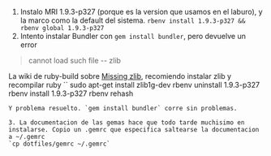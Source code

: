 1. Instalo MRI 1.9.3-p327 (porque es la version que usamos en el laburo), y la marco como la default del sistema.
  `rbenv install 1.9.3-p327 && rbenv global 1.9.3-p327`
2. Intento instalar Bundler con `gem install bundler`, pero devuelve un error
> cannot load such file -- zlib

La wiki de ruby-build sobre [Missing zlib](https://github.com/sstephenson/ruby-build/wiki#missing-zlib), recomiendo instalar zlib y recompilar ruby
``
sudo apt-get install zlib1g-dev
rbenv uninstall 1.9.3-p327
rbenv install 1.9.3-p327
rbenv rehash
```
Y problema resuelto. `gem install bundler` corre sin problemas.

3. La documentacion de las gemas hace que todo tarde muchisimo en instalarse. Copio un .gemrc que especifica saltearse la documentacion a ~/.gemrc
`cp dotfiles/gemrc ~/.gemrc`
